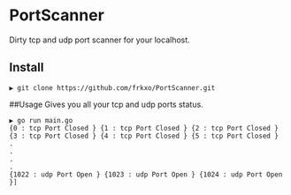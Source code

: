 # PortScanner
Dirty tcp and udp port scanner for your localhost.

## Install

```
▶ git clone https://github.com/frkxo/PortScanner.git
```

##Usage
Gives you all your tcp and udp ports status.

```
▶ go run main.go
{0 : tcp Port Closed } {1 : tcp Port Closed } {2 : tcp Port Closed } {3 : tcp Port Closed } {4 : tcp Port Closed } {5 : tcp Port Closed }
.
.
.
.
{1022 : udp Port Open } {1023 : udp Port Open } {1024 : udp Port Open }]
```
